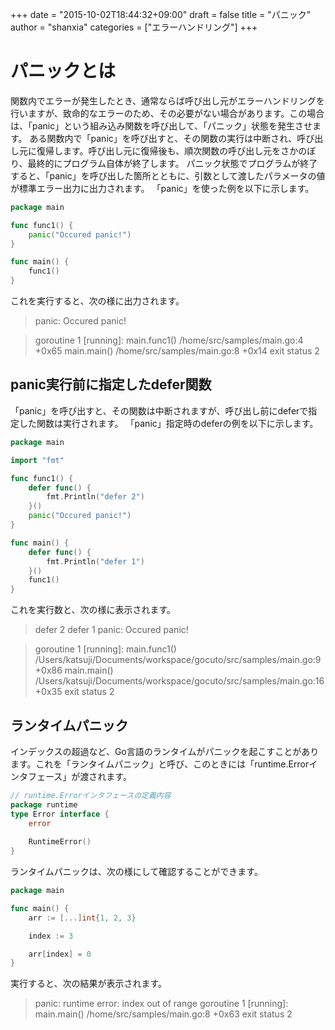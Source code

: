 +++
date = "2015-10-02T18:44:32+09:00"
draft = false
title = "パニック"
author = "shanxia"
categories = ["エラーハンドリング"]
+++

# パニックとは
関数内でエラーが発生したとき、通常ならば呼び出し元がエラーハンドリングを行いますが、致命的なエラーのため、その必要がない場合があります。この場合は、「panic」という組み込み関数を呼び出して、「パニック」状態を発生させます。
ある関数内で「panic」を呼び出すと、その関数の実行は中断され、呼び出し元に復帰します。呼び出し元に復帰後も、順次関数の呼び出し元をさかのぼり、最終的にプログラム自体が終了します。
パニック状態でプログラムが終了すると、「panic」を呼び出した箇所とともに、引数として渡したパラメータの値が標準エラー出力に出力されます。
「panic」を使った例を以下に示します。

```go
package main

func func1() {
	panic("Occured panic!")
}

func main() {
	func1()
}
```
これを実行すると、次の様に出力されます。
>panic: Occured panic!

>goroutine 1 [running]:
main.func1()
	/home/src/samples/main.go:4 +0x65
main.main()
	/home/src/samples/main.go:8 +0x14
exit status 2

## panic実行前に指定したdefer関数
「panic」を呼び出すと、その関数は中断されますが、呼び出し前にdeferで指定した関数は実行されます。
「panic」指定時のdeferの例を以下に示します。

```go
package main

import "fmt"

func func1() {
	defer func() {
		fmt.Println("defer 2")
	}()
	panic("Occured panic!")
}

func main() {
	defer func() {
		fmt.Println("defer 1")
	}()
	func1()
}
```

これを実行数と、次の様に表示されます。
>defer 2
defer 1
panic: Occured panic!

>goroutine 1 [running]:
main.func1()
	/Users/katsuji/Documents/workspace/gocuto/src/samples/main.go:9 +0x86
main.main()
	/Users/katsuji/Documents/workspace/gocuto/src/samples/main.go:16 +0x35
exit status 2

## ランタイムパニック
インデックスの超過など、Go言語のランタイムがパニックを起こすことがあります。これを「ランタイムパニック」と呼び、このときには「runtime.Errorインタフェース」が渡されます。

```go
// runtime.Errorインタフェースの定義内容
package runtime
type Error interface {
	error
	
	RuntimeError()
}
```

ランタイムパニックは、次の様にして確認することができます。

```go
package main

func main() {
	arr := [...]int{1, 2, 3}

	index := 3

	arr[index] = 0
}
```

実行すると、次の結果が表示されます。

>panic: runtime error: index out of range
goroutine 1 [running]:
main.main()
	/home/src/samples/main.go:8 +0x63
exit status 2